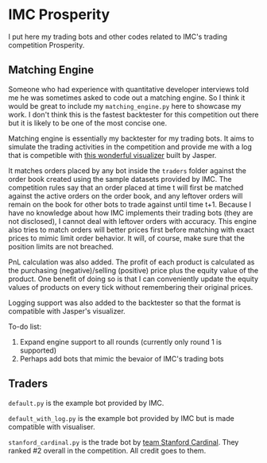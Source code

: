 # IMC Prosperity
I put here my trading bots and other codes related to IMC's trading competition Prosperity.

## Matching Engine
Someone who had experience with quantitative developer interviews told me he was sometimes asked to code out a matching engine. So I think it would be great to include my `matching_engine.py` here to showcase my work. I don't think this is the fastest backtester for this competition out there but it is likely to be one of the most concise one.

Matching engine is essentially my backtester for my trading bots. It aims to simulate the trading activities in the competition and provide me with a log that is competible with [this wonderful visualizer](https://jmerle.github.io/imc-prosperity-visualizer/) built by Jasper.

It matches orders placed by any bot inside the `traders` folder against the order book created using the sample datasets provided by IMC. The competition rules say that an order placed at time t will first be matched against the active orders on the order book, and any leftover orders will remain on the book for other bots to trade against until time t+1. Because I have no knowledge about how IMC implements their trading bots (they are not disclosed), I cannot deal with leftover orders with accuracy. This engine also tries to match orders will better prices first before matching with exact prices to mimic limit order behavior. It will, of course, make sure that the position limits are not breached.

PnL calculation was also added. The profit of each product is calculated as the purchasing (negative)/selling (positive) price plus the equity value of the product. One benefit of doing so is that I can conveniently update the equity values of products on every tick without remembering their original prices.

Logging support was also added to the backtester so that the format is compatible with Jasper's visualizer.

To-do list:
1. Expand engine support to all rounds (currently only round 1 is supported)
2. Perhaps add bots that mimic the bevaior of IMC's trading bots

## Traders
`default.py` is the example bot provided by IMC.

`default_with_log.py` is the example bot provided by IMC but is made compatible with visualiser.

`stanford_cardinal.py` is the trade bot by [team Stanford Cardinal](https://github.com/ShubhamAnandJain/IMC-Prosperity-2023-Stanford-Cardinal). They ranked #2 overall in the competition. All credit goes to them.
